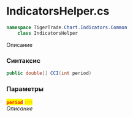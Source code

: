 
# IndicatorsHelper.cs
```csharp
namespace TigerTrade.Chart.Indicators.Common  
    class IndicatorsHelper
```

Описание

### Синтаксис
```csharp
public double[] CCI(int period)
```

### Параметры  
<mark style="color:red;">**`period`**</mark> <mark style="color:orange;">`int`</mark>  
 *Описание*  
  

                    
                    